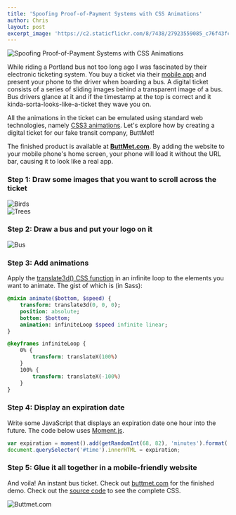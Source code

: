 ```yaml
---
title: 'Spoofing Proof-of-Payment Systems with CSS Animations'
author: Chris
layout: post
excerpt_image: 'https://c2.staticflickr.com/8/7438/27923559085_c76f43fc87_k.jpg'
---
```


<div class="photos one">
  <img
    src="https://c2.staticflickr.com/8/7438/27923559085_c76f43fc87_k.jpg"
    srcset="https://c2.staticflickr.com/8/7438/27923559085_c5664729c2_c.jpg 800w,
            https://c2.staticflickr.com/8/7438/27923559085_c5664729c2_b.jpg 1024w,
            https://c2.staticflickr.com/8/7438/27923559085_c76f43fc87_k.jpg 2048w"
    alt="Spoofing Proof-of-Payment Systems with CSS Animations"
    data-action="zoom">
</div>

While riding a Portland bus not too long ago I was fascinated by their electronic ticketing system. You buy a ticket via their [mobile app](https://trimet.org/app/) and present your phone to the driver when boarding a bus. A digital ticket consists of a series of sliding images behind a transparent image of a bus. Bus drivers glance at it and if the timestamp at the top is correct and it kinda-sorta-looks-like-a-ticket they wave you on.

All the animations in the ticket can be emulated using standard web technologies, namely [CSS3 animations](https://developer.mozilla.org/en-US/docs/Web/CSS/CSS_Animations). Let's explore how by creating a digital ticket for our fake transit company, ButtMet!

The finished product is available at **[ButtMet.com](https://buttmet.com)**. By adding the website to your mobile phone's home screen, your phone will load it without the URL bar, causing it to look like a real app.

### Step 1: Draw some images that you want to scroll across the ticket

<div class="photos screenshot">
  <img
    src="//i.imgur.com/UbObKEk.png"
    alt="Birds"
    data-action="zoom">
</div>

<div class="photos screenshot">
  <img
    src="//i.imgur.com/XqTBykJ.png"
    alt="Trees"
    data-action="zoom">
</div>

### Step 2: Draw a bus and put your logo on it

<div class="photos screenshot">
  <img
    src="//i.imgur.com/JrhKqX4.gif"
    alt="Bus"
    data-action="zoom">
</div>

### Step 3: Add animations

Apply the [translate3d() CSS function](https://developer.mozilla.org/en-US/docs/Web/CSS/transform-function/translate3d) in an infinite loop to the elements you want to animate. The gist of which is (in Sass):

``` sass
@mixin animate($bottom, $speed) {
    transform: translate3d(0, 0, 0);
    position: absolute;
    bottom: $bottom;
    animation: infiniteLoop $speed infinite linear;
}

@keyframes infiniteLoop {
    0% {
        transform: translateX(100%)
    }
    100% {
        transform: translateX(-100%)
    }
}
```

### Step 4: Display an expiration date

Write some JavaScript that displays an expiration date one hour into the future. The code below uses [Moment.js](http://momentjs.com).

``` js
var expiration = moment().add(getRandomInt(68, 82), 'minutes').format('h:mmA MMM D YYYY');
document.querySelector('#time').innerHTML = expiration;
```

### Step 5: Glue it all together in a mobile-friendly website

And voila! An instant bus ticket. Check out [buttmet.com](https://buttmet.com/) for the finished demo. Check out the [source code](https://github.com/contolini/buttmet) to see the complete CSS.

<div class="photos screenshot">
  <img
    src="//i.imgur.com/TqpDzt9.png"
    alt="Buttmet.com"
    data-action="zoom">
</div>

